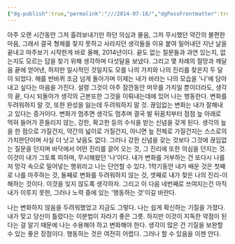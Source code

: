 ```yaml
---
{"dg-publish":true,"permalink":"///2014-07-18/","dgPassFrontmatter":true}
---
```



아주 오랜 시간동안 그저 흘려보내기만 하던 의심과 물음, 그저 무시했던 약간의 불편한 마음, 그래서 결국 형체를 찾지 못하고 사라지던 생각들을 이유 붙여 밀어내던 지난 날을 끝내고 마주보기 시작한게 바로 올해, 2014년이다. 끝도 없는 질문들과 과연 있는지, 없는지도 모르는 답을 찾기 위해 생각하며 다섯달을 보냈다. 그리고 몇 차례의 절망과 깨달음 끝에 얻어낸, 하지만 일시적인 것일지도 모를 나의 가치와 나의 진리를 찾은지 두 달이 되었다. 해를 반바퀴 조금 넘게 돌아가며 이제는 내가 바라는 나의 모습을 '나'에 담아내고 싶다는 마음을 가진다. 설령 그것이 아주 잠깐동안 머무를 가치일 뿐이더라도, 생각의 끝, 다시 되돌아가 생각의 근본또한 그것을 이뤄내는데에 있어 나는 행동한다. 변화를 두려워하지 말 것, 또한 완성을 잃는데 두려워하지 말 것. 끊임없는 변화는 내가 잘해내고 있다는 증거이다. 변화가 멈추면 생각도 멈추며 결국 발 뒤꿈치부터 점점 늪 아래로 먹혀 들어가 흔들리지 않는, 강한, 확고한 등의 수식을 받는 신념을 갖게 된다. 생각의 늪을 한 점으로 가질건지, 약간의 넓이로 가질건지, 아니면 늪 전체로 가질건지는 스스로의 가치판단이며 사실 더 낫고 낮음도 없다.  그러나 강한 신념을 갖는 것보다 그것에 끊임없는 질문을 던지며 바닥에서 어떤 진리를 끌어 오는 것, 그 진리에 또한 의심을 던지는 것.  이것이 내가 그토록 피하며, 무시해왔던 '나'이다. 내가 변화를 거부하는 건 또다시 나를 저 망각 속으로 밀어넣는 행위라고 나는 단언할 수 있다. 1학기동안 내가 배운 것은 첫째로 나를 마주하는 것, 둘째로 변화를 두려워하지 않는 것, 셋째로 내가 찾은 나의 진리-이해하는 것이다. 이것을 잊지 않도록 생각하자. 그리고 이 다음 네번째로 쓰여지는건 아직 내가 이루지 못한, 그러나 노력 중에 있는 '행동하는 것'이길 바란다.

나는 변화하지 않음을 두려워했었고 지금도 그렇다. 나는 쉽게 확신하는 기질을 가졌다. 내가 맞고 당신이 틀렸다는 이분법이 자라기 좋은 그릇. 하지만 이것이 지독한 약점이 된다는 걸 알기 때문에 나는 수용해야 하고 변화해야 한다. 생각이 많은 건 기질을 보완할 수 있는 좋은 장점이다. 행동하는 것은 여전히 어렵다. 그러나 할 수 있음을 이젠 안다.